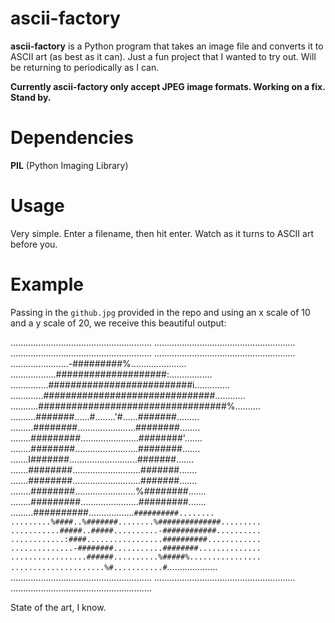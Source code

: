 ascii-factory
=============

**ascii-factory** is a Python program that takes an image file and converts it to ASCII art (as best as it can). Just a fun project that I wanted to try out. Will be returning to periodically as I can.

**Currently ascii-factory only accept JPEG image formats. Working on a fix. Stand by.**

Dependencies
============

**PIL** (Python Imaging Library)

Usage
=====

Very simple. Enter a filename, then hit enter. Watch as it turns to ASCII art before you.

Example
=======

Passing in the `github.jpg` provided in the repo and using an x scale of 10 and a y scale of 20, we receive this beautiful output:

........................................................
........................................................
........................................................
........................................................
.......................-#########%......................
..................####################:.................
...............##########################i..............
.............###############################............
...........##################################%..........
..........#######......#........'#......#######.........
.........########.......................########........
........#########.......................########'.......
........########.........................########.......
.......I#######...........................#######.......
.......########...........................#######.......
.......########...........................#######.......
........########........................%########.......
........#########.......................#########.......
.........##########..................`##########........
.........%####..%#######........%##############.........
...........#####..#####..........-############..........
............:####.................##########............
..............-########...........########..............
.................######..........%#####%................
.....................%#...........#`....................
........................................................
........................................................
........................................................

State of the art, I know.